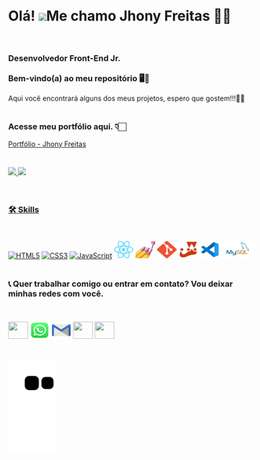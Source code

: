# Olá! ![](https://user-images.githubusercontent.com/18350557/176309783-0785949b-9127-417c-8b55-ab5a4333674e.gif)Me chamo Jhony Freitas 👦🏻 
<br/>

### Desenvolvedor Front-End Jr.<br/><br/>Bem-vindo(a) ao meu repositório 🖥🚀
Aqui você encontrará alguns dos meus projetos, espero que gostem!!!🖖🏻

#

### Acesse meu portfólio aqui. 👇🏻
[Portfólio - Jhony Freitas](https://portfolio-jhony-freitas.vercel.app/)

#

 <div>
  <a href="https://github.com/jhonyfreitasdev">
  <img height="180em" src="https://github-readme-stats.vercel.app/api?username=jhonyfreitasdev&show_icons=true&theme=radical&include_all_commits=true&count_private=true"/>
  <img height="180em" src="https://github-readme-stats.vercel.app/api/top-langs/?username=jhonyfreitasdev&layout=compact&langs_count=6&theme=radical"/>
</div>
<br/>

 #
 
### 🛠 Skills
<br/>

<p align="left">
<a href="https://developer.mozilla.org/en-US/docs/Glossary/HTML5" target="_blank" rel="noreferrer"><img src="https://raw.githubusercontent.com/danielcranney/readme-generator/main/public/icons/skills/html5-colored.svg" width="36" height="36" alt="HTML5" /></a>
<a href="https://www.w3.org/TR/CSS/#css" target="_blank" rel="noreferrer"><img src="https://raw.githubusercontent.com/danielcranney/readme-generator/main/public/icons/skills/css3-colored.svg" width="36" height="36" alt="CSS3" /></a>
 <a href="https://developer.mozilla.org/en-US/docs/Web/JavaScript" target="_blank" rel="noreferrer"><img src="https://raw.githubusercontent.com/danielcranney/readme-generator/main/public/icons/skills/javascript-colored.svg" width="36" height="36" alt="JavaScript" /></a>
 <img src="icon-react.png" width="40" height="35" />
 <img src="icon-styled.png" width="40" height="35" />
 <img src="icon-git.png" width="40" height="35" />
 <img src="icon-jest.png" width="40" height="35" />
 <img src="icon-vscode.png" width="40" height="35" />
 <img src="icon-msql.png" width="65" height="35" />
</p>
 
#
 
### 📞 Quer trabalhar comigo ou entrar em contato? Vou deixar minhas redes com você.
<br/>
 
<p align="left"> 
 <a href="https://www.linkedin.com/in/jhony-freitas/" target="_blank" rel="noreferrer"><img src="https://raw.githubusercontent.com/danielcranney/readme-generator/main/public/icons/socials/linkedin.svg" width="40" height="35" /></a>
 <a href ="https://api.whatsapp.com/send?phone=5511948127577&text" target="_blank" rel="noreferrer"><img src="whatsapp.png" width="40" height="35" /></a>
 <a href ="mailto:jhony00._@hotmail.com" target="_blank" rel="noreferrer"><img src="email-icone.png" width="40" height="35" /></a>
 <a href="http://www.instagram.com/_jhonyfreitass" target="_blank" rel="noreferrer"><img src="https://raw.githubusercontent.com/danielcranney/readme-generator/main/public/icons/socials/instagram.svg" width="40" height="35" /></a> 
 <a href="https://discord.com/users/jhonyFreitas#1359" target="_blank" rel="noreferrer"><img src="https://raw.githubusercontent.com/danielcranney/readme-generator/main/public/icons/socials/discord.svg" width="40" height="35" /></a> 

 </p>
 
#
 
<div>
 
![Snake animation](https://github.com/jhonyfreitasdev/jhonyfreitasdev/blob/output/github-contribution-grid-snake.svg)

</div>
